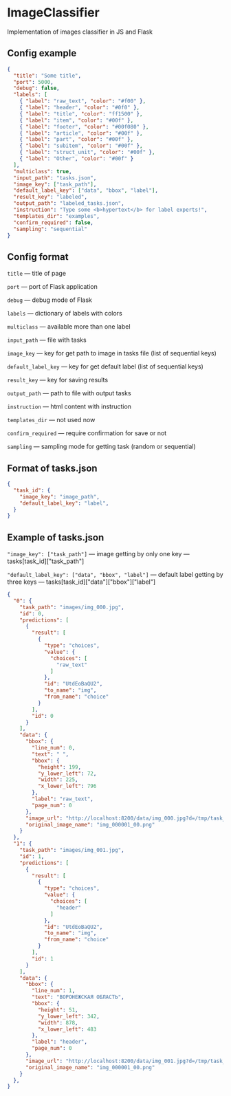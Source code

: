 # ImageClassifier
Implementation of images classifier in JS and Flask

## Config example
```json
{
  "title": "Some title",
  "port": 5000,
  "debug": false,
  "labels": [
    { "label": "raw_text", "color": "#f00" },
    { "label": "header", "color": "#0f0" },
    { "label": "title", "color": "ff1500" },
    { "label": "item", "color": "#00f" },
    { "label": "footer", "color": "#00f080" },
    { "label": "article", "color": "#00f" },
    { "label": "part", "color": "#00f" },
    { "label": "subitem", "color": "#00f" },
    { "label": "struct_unit", "color": "#00f" },
    { "label": "Other", "color": "#00f" }
  ],
  "multiclass": true,
  "input_path": "tasks.json",
  "image_key": ["task_path"],
  "default_label_key": ["data", "bbox", "label"],
  "result_key": "labeled",
  "output_path": "labeled_tasks.json",
  "instruction": "Type some <b>hypertext</b> for label experts!",
  "templates_dir": "examples",
  "confirm_required": false,
  "sampling": "sequential"
}
```
## Config format
`title` — title of page

```port``` — port of Flask application

```debug``` — debug mode of Flask

```labels``` — dictionary of labels with colors

```multiclass``` — available more than one label

```input_path``` — file with tasks

```image_key``` — key for get path to image in tasks file (list of sequential keys)

```default_label_key``` — key for get default label (list of sequential keys)

```result_key``` — key for saving results

```output_path``` — path to file with output tasks

```instruction``` — html content with instruction

```templates_dir``` — not used now

```confirm_required``` — require confirmation for save or not

```sampling``` — sampling mode for getting task (random or sequential)

## Format of tasks.json
```json
{
  "task_id": {
    "image_key": "image_path",
    "default_label_key": "label",
  }
}
```

## Example of tasks.json
```"image_key": ["task_path"]``` — image getting by only one key — tasks[task_id]["task_path"]

```"default_label_key": ["data", "bbox", "label"]``` — default label getting by three keys — tasks[task_id]["data"]["bbox"]["label"]

```json
{
  "0": {
    "task_path": "images/img_000.jpg",
    "id": 0,
    "predictions": [
      {
        "result": [
          {
            "type": "choices",
            "value": {
              "choices": [
                "raw_text"
              ]
            },
            "id": "UtdEoBaQU2",
            "to_name": "img",
            "from_name": "choice"
          }
        ],
        "id": 0
      }
    ],
    "data": {
      "bbox": {
        "line_num": 0,
        "text": " ",
        "bbox": {
          "height": 199,
          "y_lower_left": 72,
          "width": 225,
          "x_lower_left": 796
        },
        "label": "raw_text",
        "page_num": 0
      },
      "image_url": "http://localhost:8200/data/img_000.jpg?d=/tmp/task_c8c090a8-ab0f-11ea-a918-b42e99d2ac06/images",
      "original_image_name": "img_000001_00.png"
    }
  },
  "1": {
    "task_path": "images/img_001.jpg",
    "id": 1,
    "predictions": [
      {
        "result": [
          {
            "type": "choices",
            "value": {
              "choices": [
                "header"
              ]
            },
            "id": "UtdEoBaQU2",
            "to_name": "img",
            "from_name": "choice"
          }
        ],
        "id": 1
      }
    ],
    "data": {
      "bbox": {
        "line_num": 1,
        "text": "ВОРОНЕЖСКАЯ ОБЛАСТЬ",
        "bbox": {
          "height": 51,
          "y_lower_left": 342,
          "width": 878,
          "x_lower_left": 483
        },
        "label": "header",
        "page_num": 0
      },
      "image_url": "http://localhost:8200/data/img_001.jpg?d=/tmp/task_c8c090a8-ab0f-11ea-a918-b42e99d2ac06/images",
      "original_image_name": "img_000001_00.png"
    }
  },
}
```